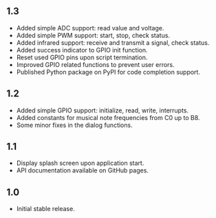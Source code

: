 ## 1.3

* Added simple ADC support: read value and voltage.
* Added simple PWM support: start, stop, check status.
* Added infrared support: receive and transmit a signal, check status.
* Added success indicator to GPIO init function.
* Reset used GPIO pins upon script termination.
* Improved GPIO related functions to prevent user errors.
* Published Python package on PyPI for code completion support.

## 1.2

* Added simple GPIO support: initialize, read, write, interrupts.
* Added constants for musical note frequencies from C0 up to B8.
* Some minor fixes in the dialog functions.

## 1.1

* Display splash screen upon application start.
* API documentation available on GitHub pages.

## 1.0

* Initial stable release.
